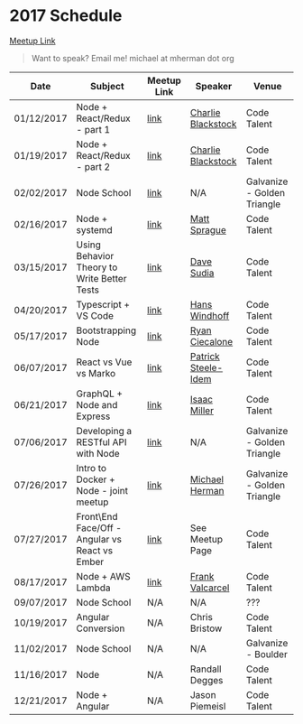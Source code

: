 # 2017 Schedule

[Meetup Link](http://www.meetup.com/Node-js-Denver-Boulder/)

> Want to speak? Email me! michael at mherman dot org

| Date       | Subject              | Meetup Link                                                             | Speaker                                                             | Venue                       |
|------------|----------------------|-------------------------------------------------------------------------|---------------------------------------------------------------------|-----------------------------|
| 01/12/2017 | Node + React/Redux - part 1   | [link](https://www.meetup.com/Node-js-Denver-Boulder/events/235986370/) | [Charlie Blackstock](https://www.linkedin.com/in/charlieblackstock) | Code Talent                 |
| 01/19/2017 | Node + React/Redux - part 2  | [link](https://www.meetup.com/Node-js-Denver-Boulder/events/236755327/) | [Charlie Blackstock](https://www.linkedin.com/in/charlieblackstock) | Code Talent                 |
| 02/02/2017 | Node School          |  [link](https://www.meetup.com/Node-js-Denver-Boulder/events/237138008/) |       N/A                                                                                                                              | Galvanize - Golden Triangle |
| 02/16/2017 | Node + systemd       | [link](https://www.meetup.com/Node-js-Denver-Boulder/events/237431611/)                                                                     | [Matt Sprague](https://www.linkedin.com/in/mesprague)                                                        | Code Talent                 |
| 03/15/2017 | Using Behavior Theory to Write Better Tests     | [link](https://www.meetup.com/Node-js-Denver-Boulder/events/238220317/)                                                                     | [Dave Sudia](https://www.linkedin.com/in/davidsudia/)                                                          | Code Talent                 |
| 04/20/2017 | Typescript + VS Code | [link](https://www.meetup.com/Node-js-Denver-Boulder/events/238963894/)                                                                     | [Hans Windhoff](https://www.linkedin.com/in/hans-windhoff-39956417/)                                                       | Code Talent                 |
| 05/17/2017 | Bootstrapping Node   | [link](https://www.meetup.com/Node-js-Denver-Boulder/events/239703553/)                                                                     | [Ryan Ciecalone](https://www.linkedin.com/in/ryanciecalone/)                                                      | Code Talent                 |
| 06/07/2017 | React vs Vue vs Marko | [link](https://www.meetup.com/Node-js-Denver-Boulder/events/240076091/)                                                                     | [Patrick Steele-Idem](https://www.linkedin.com/in/patrickidem/)  | Code Talent                 |
| 06/21/2017 | GraphQL + Node and Express                    | [link](https://www.meetup.com/Node-js-Denver-Boulder/events/240482998/)                                                                     | [Isaac Miller](https://www.linkedin.com/in/isaacmillercodes/)                                                        | Code Talent                 |
| 07/06/2017 | Developing a RESTful API with Node          | [link](https://www.meetup.com/Node-js-Denver-Boulder/events/241090116/)                                                                     | N/A                                                                 | Galvanize - Golden Triangle |
| 07/26/2017 | Intro to Docker + Node - joint meetup          | [link](https://www.meetup.com/Node-js-Denver-Boulder/events/241877436/)                                                                     | [Michael Herman](https://www.linkedin.com/in/michael-herman-004a943b/)                                                                 | Galvanize - Golden Triangle |
| 07/27/2017 | Front\End Face/Off - Angular vs React vs Ember         | [link](https://www.meetup.com/Node-js-Denver-Boulder/events/241178337/)                                                                                                          | See Meetup Page                                                                 | Code Talent |
| 08/17/2017 | Node + AWS Lambda          | [link](https://www.meetup.com/Node-js-Denver-Boulder/events/242307611/)                                                                     | [Frank Valcarcel](https://www.linkedin.com/in/fvalcarcel/)                                                                 | Code Talent |
| 09/07/2017 | Node School          | N/A                                                                     | N/A                                                                 | ???          |
| 10/19/2017 | Angular Conversion          | N/A	                                                                     | Chris Bristow                                                                 | Code Talent |
| 11/02/2017 | Node School          | N/A                                                                     | N/A                                                                 | Galvanize - Boulder         |
| 11/16/2017 | Node          | N/A                                                                     | Randall Degges                                                                 | Code Talent         |
| 12/21/2017 | Node + Angular          | N/A                                                                     | Jason Piemeisl                                                                 | Code Talent         |
